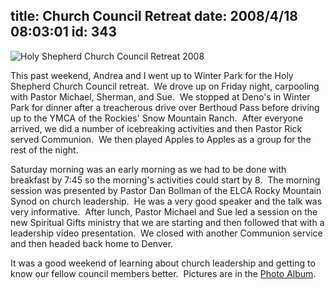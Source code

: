 title: Church Council Retreat
date: 2008/4/18 08:03:01
id: 343
---
![Holy Shepherd Church Council Retreat 2008](/journal_images/mini-DSC02608-journal.jpg)

This past weekend, Andrea and I went up to Winter Park for the Holy Shepherd Church Council retreat.  We drove up on Friday night, carpooling with Pastor Michael, Sherman, and Sue.  We stopped at Deno's in Winter Park for dinner after a treacherous drive over Berthoud Pass before driving up to the YMCA of the Rockies' Snow Mountain Ranch.  After everyone arrived, we did a number of icebreaking activities and then Pastor Rick served Communion.  We then played Apples to Apples as a group for the rest of the night.

Saturday morning was an early morning as we had to be done with breakfast by 7:45 so the morning's activities could start by 8.  The morning session was presented by Pastor Dan Bollman of the ELCA Rocky Mountain Synod on church leadership.  He was a very good speaker and the talk was very informative.  After lunch, Pastor Michael and Sue led a session on the new Spiritual Gifts ministry that we are starting and then followed that with a leadership video presentation.  We closed with another Communion service and then headed back home to Denver.

It was a good weekend of learning about church leadership and getting to know our fellow council members better.  Pictures are in the [Photo Album](PhotoAlbum.aspx?ID=HSLCCOUNCILRETREAT2008).